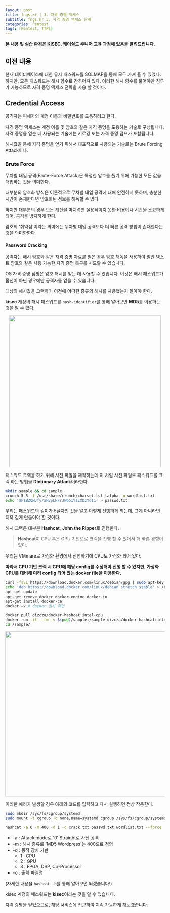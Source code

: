 ```yaml
---
layout: post
title: fngs.kr | 3. 자격 증명 액세스
subtitle: fngs.kr 3. 자격 증명 액세스 단계
categories: Pentest
tags: [Pentest, TTPs]
---
```


**본 내용 및 실습 환경은 KISEC, 케이쉴드 주니어 교육 과정에 있음을 알려드립니다.**

## 이전 내용

현재 데이터베이스에 대한 유저 패스워드를 SQLMAP을 통해 모두 가져 올 수 있었다. 하지만, 모든 패스워드는 해시 함수로 감추어져 있다. 이러한 해시 함수를 풀어야만 침투가 가능하므로 자격 증명 액세스 전략을 사용 할 것이다.

## Credential Access

공격자는 피해자의 계정 이름과 비밀번호를 도용하려고 한다.

자격 증명 액세스는 계정 이름 및 암호와 같은 자격 증명을 도용하는 기술로 구성됩니다. 자격 증명을 얻는 데 사용되는 기술에는 키로깅 또는 자격 증명 덤프가 포함됩니다.

해시값을 통해 자격 증명을 얻기 위해서 대표적으로 사용되는 기술로는 Brute Forcing Attack이다.

### Brute Force

무차별 대입 공격(Brute-Force Attack)은 특정한 암호를 풀기 위해 가능한 모든 값을 대입하는 것을 의미한다. 

대부분의 암호화 방식은 이론적으로 무차별 대입 공격에 대해 안전하지 못하며, 충분한 시간이 존재한다면 암호화된 정보를 해독할 수 있다. 

하지만 대부분의 경우 모든 계산을 마치려면 실용적이지 못한 비용이나 시간을 소요하게 되어, 공격을 방지하게 한다. 

암호의 '취약점'이라는 의미에는 무차별 대입 공격보다 더 빠른 공격 방법이 존재한다는 것을 의미한한다

#### Password Cracking

공격자는 해시 암호와 같은 자격 증명 자료를 얻은 경우 암호 해독을 사용하여 일반 텍스트 암호와 같은 사용 가능한 자격 증명 복구를 시도할 수 있습니다.
 
OS 자격 증명 덤핑은 암호 해시를 얻는 데 사용할 수 있습니다. 이것은 해시 패스워드가 옵션이 아닌 경우에만 공격자를 얻을 수 있습니다.

대상의 해시값을 크랙하기 이전에 어떠한 종류의 해시를 사용했는지 알아야 한다.

**kisec** 계정의 해시 패스워드를 `hash-identifier`를 통해 알아보면 **MD5**를 이용하는 것을 알 수 있다.

<p align="center">
<img src ="https://user-images.githubusercontent.com/78135526/183025919-cbbb251c-d674-4ea0-9468-7b557c43f2dd.png" width = 480>
</p>

패스워드 크랙을 하기 위해 사전 파일을 제작하는데 이 처럼 사전 파일로 패스워드를 크랙 하는 방법을 **Dictionary Attack**이라한다.

```bash
mkdir sample && cd sample
crunch 5 5 -f /usr/share/crunch/charset.lst lalpha -o wordlist.txt
echo '$P$BZQMJfy/aHvpLHFrJWb51YsLXDzYdI1' > passwd.txt
```

우리는 패스워드의 길이가 5글자인 것을 알고 이렇게 진행하게 되는데, 그게 아니라면 더욱 길게 만들어야 할 것이다.

해시 크랙은 대부분 **Hashcat**, **John the Ripper**로 진행한다.

> **Hashcat**이 CPU 혹은 GPU 기반으로 크랙을 진행 할 수 있어서 더 빠른 경향이 있다.

우리는 VMmare로 가상화 환경에서 진행하기에 CPU도 가상화 되어 있다. 

**따라서 CPU 기반 크랙 시 CPU에 해당 config를 수정해야 진행 할 수 있지만, 가상화 CPU를 대비해 미리 config 되어 있는 docker file을 이용한다.**

```bash
curl -fsSL https://download.docker.com/linux/debian/gpg | sudo apt-key add -
echo 'deb https://download.docker.com/linux/debian stretch stable' > /etc/apt/sources.list.d/docker.list
apt-get update
apt-get remove docker docker-engine docker.io
apt-get install docker-ce
docker –v # docker 설치 확인
```

```bash
docker pull dizcza/docker-hashcat:intel-cpu
docker run -it --rm -v $(pwd)/sample:/sample dizcza/docker-hashcat:intel-cpu bash # <------ Maybe error here
cd /sample/
```

<p align="center">
<img src ="https://user-images.githubusercontent.com/78135526/183027757-3f07b985-8337-4083-9e9b-5dbe8a75a6f2.png" width = 520>
</p>

이러한 에러가 발생할 경우 아래의 코드를 입력하고 다시 실행하면 정상 작동한다.

```bash
sudo mkdir /sys/fs/cgroup/systemd
sudo mount -t cgroup -o none,name=systemd cgroup /sys/fs/cgroup/systemd
```

```bash
hashcat -a 0 -m 400 -d 1 -o crack.txt passwd.txt wordlist.txt --force
```

* -a : Attack mode로 '0' Straight로 사전 공격
* -m : 해시 종류로 'MD5 Wordpress'는 400으로 정의
* -d : 동작 장치 기반
  * 1 : CPU
  * 2 : GPU
  * 3 : FPGA, DSP, Co-Processor
* -o : 출력 파일명

(자세한 내용을 `hashcat -h`를 통해 알아보면 되겠습니다!)

kisec 계정의 패스워드는 **kisec**이라는 것을 알 수 있습니다.

자격 증명을 얻었으므로, 해당 서비스에 접근하여 지속 가능하게 해보겠습니다.